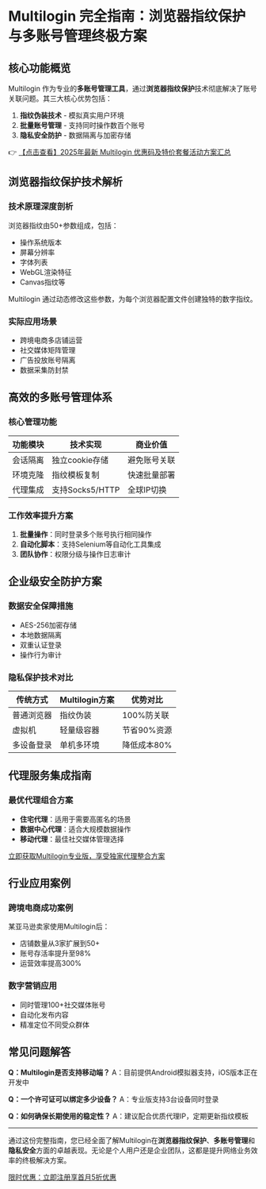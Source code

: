 # Multilogin 完全指南：浏览器指纹保护与多账号管理终极方案

## 核心功能概览
Multilogin 作为专业的**多账号管理工具**，通过**浏览器指纹保护**技术彻底解决了账号关联问题。其三大核心优势包括：

1. **指纹伪装技术** - 模拟真实用户环境
2. **批量账号管理** - 支持同时操作数百个账号
3. **隐私安全防护** - 数据隔离与加密存储

👉 [【点击查看】2025年最新 Multilogin 优惠码及特价套餐活动方案汇总](https://bit.ly/multIlogin)

## 浏览器指纹保护技术解析

### 技术原理深度剖析
浏览器指纹由50+参数组成，包括：
- 操作系统版本
- 屏幕分辨率
- 字体列表
- WebGL渲染特征
- Canvas指纹等

Multilogin 通过动态修改这些参数，为每个浏览器配置文件创建独特的数字指纹。

### 实际应用场景
- 跨境电商多店铺运营
- 社交媒体矩阵管理
- 广告投放账号隔离
- 数据采集防封禁

## 高效的多账号管理体系

### 核心管理功能
| 功能模块 | 技术实现 | 商业价值 |
|---------|---------|---------|
| 会话隔离 | 独立cookie存储 | 避免账号关联 |
| 环境克隆 | 指纹模板复制 | 快速批量部署 |
| 代理集成 | 支持Socks5/HTTP | 全球IP切换 |

### 工作效率提升方案
1. **批量操作**：同时登录多个账号执行相同操作
2. **自动化脚本**：支持Selenium等自动化工具集成
3. **团队协作**：权限分级与操作日志审计

## 企业级安全防护方案

### 数据安全保障措施
- AES-256加密存储
- 本地数据隔离
- 双重认证登录
- 操作行为审计

### 隐私保护技术对比
| 传统方式 | Multilogin方案 | 优势对比 |
|---------|---------------|---------|
| 普通浏览器 | 指纹伪装 | 100%防关联 |
| 虚拟机 | 轻量级容器 | 节省90%资源 |
| 多设备登录 | 单机多环境 | 降低成本80% |

## 代理服务集成指南

### 最优代理组合方案
- **住宅代理**：适用于需要高匿名的场景
- **数据中心代理**：适合大规模数据操作
- **移动代理**：最佳社交媒体管理选择

[立即获取Multilogin专业版，享受独家代理整合方案](https://bit.ly/multIlogin)

## 行业应用案例

### 跨境电商成功案例
某亚马逊卖家使用Multilogin后：
- 店铺数量从3家扩展到50+
- 账号存活率提升至98%
- 运营效率提高300%

### 数字营销应用
- 同时管理100+社交媒体账号
- 自动化发布内容
- 精准定位不同受众群体

## 常见问题解答

**Q：Multilogin是否支持移动端？**
A：目前提供Android模拟器支持，iOS版本正在开发中

**Q：一个许可证可以绑定多少设备？**
A：专业版支持3台设备同时登录

**Q：如何确保长期使用的稳定性？**
A：建议配合优质代理IP，定期更新指纹模板

---

通过这份完整指南，您已经全面了解Multilogin在**浏览器指纹保护**、**多账号管理**和**隐私安全**方面的卓越表现。无论是个人用户还是企业团队，这都是提升网络业务效率的终极解决方案。

[限时优惠：立即注册享首月5折优惠](https://bit.ly/multIlogin)